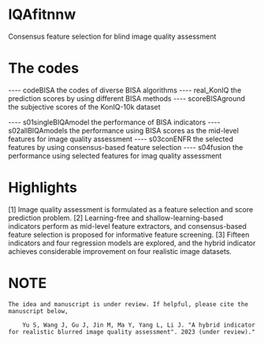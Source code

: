 
# IQAfitnnw
Consensus feature selection for blind image quality assessment


# The codes

  ---- codeBISA
          the codes of diverse BISA algorithms
  ---- real_KonIQ
          the prediction scores by using different BISA methods
  ---- scoreBISAground
          the subjective scores of the KonIQ-10k dataset

  ---- s01singleBIQAmodel
          the performance of BISA indicators
  ---- s02allBIQAmodels
          the performance using BISA scores as the mid-level features for image quality assessment
  ---- s03conENFR
          the selected features by using consensus-based feature selection
  ---- s04fusion
          the performance using selected features for imag quality assessment

# Highlights
  [1] Image quality assessment is formulated as a feature selection and score prediction problem. 
  [2] Learning-free and shallow-learning-based indicators perform as mid-level feature extractors, 
          and consensus-based feature selection is proposed for informative feature screening.
  [3] Fifteen indicators and four regression models are explored, 
          and the hybrid indicator achieves considerable improvement on four realistic image datasets.

# NOTE
    The idea and manuscript is under review. If helpful, please cite the manuscript below,
    
        Yu S, Wang J, Gu J, Jin M, Ma Y, Yang L, Li J. "A hybrid indicator for realistic blurred image quality assessment". 2023 (under review)."
